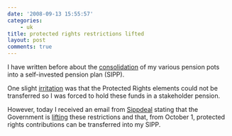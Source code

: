 ```yaml
---
date: '2008-09-13 15:55:57'
categories:
    - uk
title: protected rights restrictions lifted
layout: post
comments: true
---
```

I have written before about the
[consolidation](http://www.nbrightside.com/blog/2005/11/21/my-personal-pensions-crisis)
of my various pension pots into a self-invested pension plan (SIPP).

One slight
[irritation](http://www.nbrightside.com/blog/2006/09/19/staggering-incompetence)
was that the Protected Rights elements could not be transferred so I was
forced to hold these funds in a stakeholder pension.

However, today I received an email from
[Sippdeal](http://www.sippdeal.co.uk/) stating that the Government is
[lifting](http://www.ft.com/cms/s/0/5ef147b2-706b-11dd-b514-0000779fd18c.html)
these restrictions and that, from October 1, protected rights
contributions can be transferred into my SIPP.
